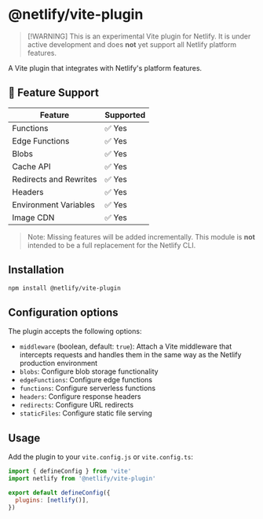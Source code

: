 # @netlify/vite-plugin

> [!WARNING] This is an experimental Vite plugin for Netlify. It is under active development and does **not** yet
> support all Netlify platform features.

A Vite plugin that integrates with Netlify's platform features.

## 🚧 Feature Support

| Feature                | Supported |
| ---------------------- | --------- |
| Functions              | ✅ Yes    |
| Edge Functions         | ✅ Yes    |
| Blobs                  | ✅ Yes    |
| Cache API              | ✅ Yes    |
| Redirects and Rewrites | ✅ Yes    |
| Headers                | ✅ Yes    |
| Environment Variables  | ✅ Yes    |
| Image CDN              | ✅ Yes    |

> Note: Missing features will be added incrementally. This module is **not** intended to be a full replacement for the
> Netlify CLI.

## Installation

```bash
npm install @netlify/vite-plugin
```

## Configuration options

The plugin accepts the following options:

- `middleware` (boolean, default: `true`): Attach a Vite middleware that intercepts requests and handles them in the
  same way as the Netlify production environment
- `blobs`: Configure blob storage functionality
- `edgeFunctions`: Configure edge functions
- `functions`: Configure serverless functions
- `headers`: Configure response headers
- `redirects`: Configure URL redirects
- `staticFiles`: Configure static file serving

## Usage

Add the plugin to your `vite.config.js` or `vite.config.ts`:

```js
import { defineConfig } from 'vite'
import netlify from '@netlify/vite-plugin'

export default defineConfig({
  plugins: [netlify()],
})
```
